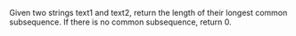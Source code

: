 Given two strings text1 and text2, return the length of their longest common subsequence. If there is no common subsequence, return 0.
